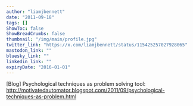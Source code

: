 ```yaml
---
author: "liamjbennett"
date: "2011-09-18"
tags: []
ShowToc: false
ShowBreadCrumbs: false
thumbnail: "/img/main/profile.jpg"
twitter_link: "https://x.com/liamjbennett/status/115425257027928065"
mastodon_link: ""
bluesky_link: ""
linkedin_link: ""
expiryDate: "2016-01-01"
---
```


[Blog] Psychological techniques as problem solving tool: http://motivatedautomator.blogspot.com/2011/09/psychological-techniques-as-problem.html

